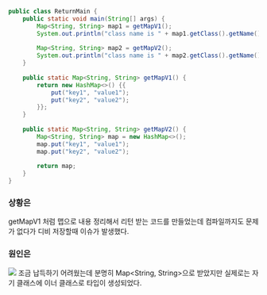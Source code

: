 ```java
public class ReturnMain {  
    public static void main(String[] args) {  
        Map<String, String> map1 = getMapV1();  
        System.out.println("class name is " + map1.getClass().getName());  
  
        Map<String, String> map2 = getMapV2();  
        System.out.println("class name is " + map2.getClass().getName());  
    }  
  
    public static Map<String, String> getMapV1() {  
        return new HashMap<>() {{  
            put("key1", "value1");  
            put("key2", "value2");  
        }};  
    }  
  
    public static Map<String, String> getMapV2() {  
        Map<String, String> map = new HashMap<>();  
        map.put("key1", "value1");  
        map.put("key2", "value2");  
  
        return map;  
    }  
}
```

### 상황은
getMapV1 처럼 맵으로 내용 정리해서 리턴 받는 코드를 만들었는데 컴파일까지도 문제가 없다가 디비 저장할때 이슈가 발생했다.

### 원인은
![](https://i.imgur.com/P8aXiqp.png)
조금 납득하기 어려웠는데 분명히 Map<String, String>으로 받았지만 실제로는 자기 클래스에 이너 클래스로 타입이 생성되었다.
